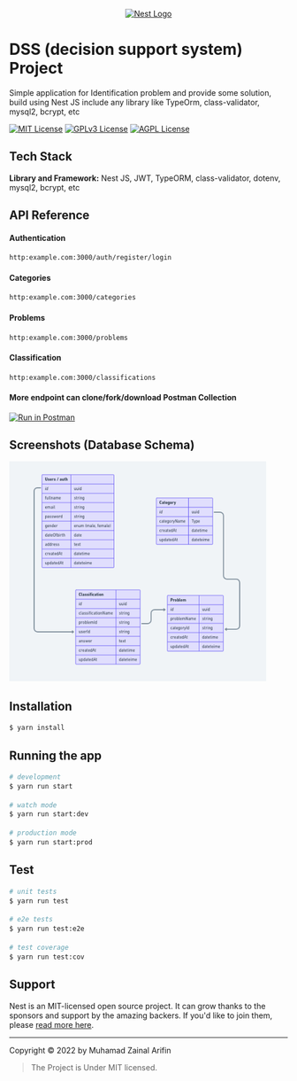 <p align="center">
  <a href="http://nestjs.com/" target="blank"><img src="https://nestjs.com/img/logo-small.svg" width="200" alt="Nest Logo" /></a>
</p>

# DSS (decision support system) Project

Simple application for Identification problem and provide some solution, build using Nest JS include any library like TypeOrm, class-validator, mysql2, bcrypt, etc

[![MIT License](https://img.shields.io/badge/License-MIT-green.svg)](https://choosealicense.com/licenses/mit/)
[![GPLv3 License](https://img.shields.io/badge/License-GPL%20v3-yellow.svg)](https://opensource.org/licenses/)
[![AGPL License](https://img.shields.io/badge/license-AGPL-blue.svg)](http://www.gnu.org/licenses/agpl-3.0)

## Tech Stack

**Library and Framework:** Nest JS, JWT, TypeORM, class-validator, dotenv, mysql2, bcrypt, etc

## API Reference

#### Authentication

```bash
http:example.com:3000/auth/register/login
```

#### Categories

```bash
http:example.com:3000/categories
```

#### Problems

```bash
http:example.com:3000/problems
```

#### Classification

```bash
http:example.com:3000/classifications
```

#### More endpoint can clone/fork/download Postman Collection

[![Run in Postman](https://run.pstmn.io/button.svg)](https://god.gw.postman.com/run-collection/9050639-aac61fdd-3274-4bf3-9720-ee8c461274f1?action=collection%2Ffork&source=rip_markdown&collection-url=entityId%3D9050639-aac61fdd-3274-4bf3-9720-ee8c461274f1%26entityType%3Dcollection%26workspaceId%3Df0c55199-3b92-4de3-9900-d7129d74ec5f)

## Screenshots (Database Schema)

![database](screenshot/erd.png)

## Installation

```bash
$ yarn install
```

## Running the app

```bash
# development
$ yarn run start

# watch mode
$ yarn run start:dev

# production mode
$ yarn run start:prod
```

## Test

```bash
# unit tests
$ yarn run test

# e2e tests
$ yarn run test:e2e

# test coverage
$ yarn run test:cov
```

## Support

Nest is an MIT-licensed open source project. It can grow thanks to the sponsors and support by the amazing backers. If you'd like to join them, please [read more here](https://docs.nestjs.com/support).

---

Copyright © 2022 by Muhamad Zainal Arifin

> The Project is Under MIT licensed.
